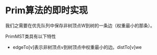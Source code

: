 # Prim算法的即时实现

我们之需要在优先队列中保存非树顶点W到树的一条边（权重最小的那条）。

PrimMST类具有以下特性

- edgeTo[v]表示非树顶点v到树顶点中权重最小的边。distTo[v]we